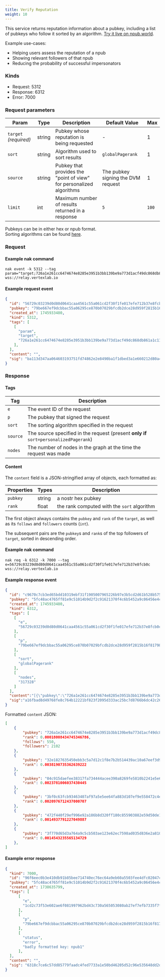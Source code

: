 ```yaml
---
title: Verify Reputation
weight: 10
---
```


This service returns reputation information about a pubkey, including a list of pubkeys who follow it sorted by an algorithm. [Try it live on npub.world](https://npub.world/npub1kpt95rv4q3mcz8e4lamwtxq7men6jprf49l7asfac9lnv2gda0lqdknhmz).

Example use-cases:

  - Helping users assess the reputation of a npub
  - Showing relevant followers of that npub
  - Reducing the probability of successful impersonators

### Kinds

 - Request: 5312
 - Response: 6312
 - Error: 7000

### Request parameters

| Param | Type | Description | Default Value | Max |
|-----|-----|-----|-----| ----- |
| `target` _(required)_  | string| Pubkey whose reputation is being requested | - | 1 |
| `sort`| string | Algorithm used to sort results | `globalPagerank` | 1 |
| `source` | string | Pubkey that provides the "point of view" for personalized algorithms | The pubkey signing the DVM request | 1 |
| `limit` | int | Maximum number of results returned in a response | `5` | `100` |

Pubkeys can be in either hex or npub format.  
Sorting algorithms can be found [here](/docs/algos).

### Request

#### Example nak command
```
nak event -k 5312 --tag param="target;726a1e261cc6474674e8285e3951b3bb139be9a773d1acf49dc868db861a1c11" wss://relay.vertexlab.io
```

#### Example request event

```json
{
  "id": "56729c03239d0d80d0641caa4561c55a061cd2f30f1fe017efe712b37e8fcb0c",
  "pubkey": "79be667ef9dcbbac55a06295ce870b07029bfcdb2dce28d959f2815b16f81798",
  "created_at": 1745933480,
  "kind": 5312,
  "tags": [
    [
      "param",
      "target",
      "726a1e261cc6474674e8285e3951b3bb139be9a773d1acf49dc868db861a1c11"
    ],
  ],
  "content": "",
  "sig": "ba113d347aa064603193751fd74862e2e8490ba1f1dbed3a1e660212d80a4adcbed0983e3c5f0363d814311c9713db701e72379f1c3c2579a045fc817d8a4112"
}
```

### Response

#### Tags

| Tag     | Description                                                                 |
|---------|-----------------------------------------------------------------------------|
| `e`     | The event ID of the request                                                 |
| `p`     | The pubkey that signed the request                                          |
| `sort`  | The sorting algorithm specified in the request                              |
| `source`| The source specified in the request (present **only if** `sort=personalizedPagerank`) |
| `nodes` | The number of nodes in the graph at the time the request was made           |

#### Content

The `content` field is a JSON-stringified array of objects, each formatted as:

| Properties | Types | Description |
|-----|-----|-----|
| `pubkey` | string | a nostr hex pubkey|
| `rank` | float | the rank computed with the `sort` algorithm|


The first object always contains the `pubkey` and `rank` of the `target`, as well as its `follows` and `followers` counts (`int`).

The subsequent pairs are the `pubkey`s and `rank`s of the top followers of `target`, sorted in descending order.

#### Example nak command
```
nak req -k 6312 -k 7000 --tag e=56729c03239d0d80d0641caa4561c55a061cd2f30f1fe017efe712b37e8fcb0c wss://relay.vertexlab.io
```

#### Example response event

```json
{
  "id": "c9670c7cb3ed65bdd10319ebf31f1905007965226b97e3b5cd2d61b528b575af",
  "pubkey": "5fc48ac4765ff81e9c51014b9d2f2c91621370f4c6b5452a9c06456e4cccaeb4",
  "created_at": 1745933480,
  "kind": 6312,
  "tags": [
    [
      "e",
      "56729c03239d0d80d0641caa4561c55a061cd2f30f1fe017efe712b37e8fcb0c"
    ],
    [
      "p",
      "79be667ef9dcbbac55a06295ce870b07029bfcdb2dce28d959f2815b16f81798"
    ],
    [
      "sort",
      "globalPagerank"
    ],
    [
      "nodes",
      "317328"
    ]
  ],
  "content":"[{\"pubkey\":\"726a1e261cc6474674e8285e3951b3bb139be9a773d1acf49dc868db861a1c11\",\"rank\":0.00018008434745346786,\"follows\":550,\"followers\":2102},{\"pubkey\":\"32e1827635450ebb3c5a7d12c1f8e7b2b514439ac10a67eef3d9fd9c5c68e245\",\"rank\":0.0038190735362639222},{\"pubkey\":\"04c915daefee38317fa734444acee390a8269fe5810b2241e5e6dd343dfbecc9\",\"rank\":0.0023781006037430445},{\"pubkey\":\"3bf0c63fcb93463407af97a5e5ee64fa883d107ef9e558472c4eb9aaaefa459d\",\"rank\":0.0020976712437000707},{\"pubkey\":\"472f440f29ef996e92a186b8d320ff180c855903882e59d50de1b8bd5669301e\",\"rank\":0.0014937791227049887},{\"pubkey\":\"3f770d65d3a764a9c5cb503ae123e62ec7598ad035d836e2a810f3877a745b24\",\"rank\":0.0014543235565134729}]",
  "sig":"a16fbad8d49768fe8c764b12221bf823f2095d333ac25bc7d8766b6dc42c26f3ce5e365843ca9fbb36eb38fc2b277b4e33ce683610c199f23f7b90c462577f91"
}
```

Formatted `content` JSON:

```json
[
  	{
		"pubkey": "726a1e261cc6474674e8285e3951b3bb139be9a773d1acf49dc868db861a1c11",
		"rank": 0.00018008434745346786,
        "follows": 550,
        "followers": 2102
	},
	{
		"pubkey": "32e1827635450ebb3c5a7d12c1f8e7b2b514439ac10a67eef3d9fd9c5c68e245",
		"rank": 0.0038190735362639222
	},
	{
		"pubkey": "04c915daefee38317fa734444acee390a8269fe5810b2241e5e6dd343dfbecc9",
		"rank": 0.0023781006037430445
	},
	{
		"pubkey": "3bf0c63fcb93463407af97a5e5ee64fa883d107ef9e558472c4eb9aaaefa459d",
		"rank": 0.0020976712437000707
	},
	{
		"pubkey": "472f440f29ef996e92a186b8d320ff180c855903882e59d50de1b8bd5669301e",
		"rank": 0.0014937791227049887
	},
	{
		"pubkey": "3f770d65d3a764a9c5cb503ae123e62ec7598ad035d836e2a810f3877a745b24",
		"rank": 0.0014543235565134729
	},
]
```

#### Example error response

```json
{
  "kind": 7000,
  "id": "96f6eec0b3e410db91b85bee714740ec76ec64a9eb60a5503fee4dfc02047c1a",
  "pubkey": "5fc48ac4765ff81e9c51014b9d2f2c91621370f4c6b5452a9c06456e4cccaeb4",
  "created_at": 1738635799,
  "tags": [
      [
        "e",
        "1cd2c73f53e602ae6f081997962bd43c730a565053080ab27ef7efb7335f7f49"
      ],
      [
        "p",
        "79be667ef9dcbbac55a06295ce870b07029bfcdb2dce28d959f2815b16f81798"
      ],
      [
        "status",
        "error",
        "badly formatted key: npub1"
      ],
  ],
  "content": "",
  "sig": "6318c7ce6c57dd85779faadc4fed7733a1e50bd46205d52c96e535648dd2dd07e573e8d1fdef496d27014c80d1f2f604cb5337744d24000c00dde485ccdcf48c"
}
```
